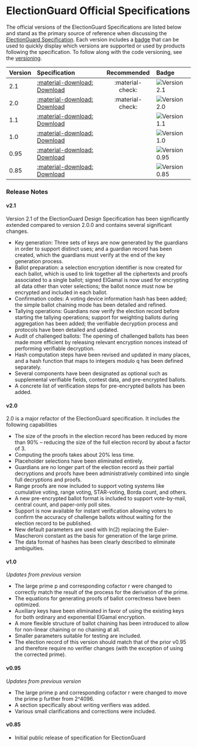 # ElectionGuard Official Specifications 

The official versions of the ElectionGuard Specifications are listed below and stand as the primary source of reference when discussing the [ElectionGuard Specification]. Each version includes a [badge] that can be used to quickly display which versions are supported or used by products following the specification. To follow along with the code versioning, see the [versioning].

Version | Specification                                  | Recommended      | Badge
:------ |:-----------------------------------------------|:----------------:| :-----------
2.1     | [:material-download: Download][spec-2.1]       | :material-check: | ![Version 2.1][badge-2.1]
2.0     | [:material-download: Download][spec-2.0]       | :material-check: | ![Version 2.0][badge-2.0]
1.1     | [:material-download: Download][spec-1.1]       |                  | ![Version 1.1][badge-1.1]
1.0     | [:material-download: Download][spec-1.0]       |                  | ![Version 1.0][badge-1.0]
0.95    | [:material-download: Download][spec-0.95]      |                  | ![Version 0.95][badge-0.95]
0.85    | [:material-download: Download][spec-0.85]      |                  | ![Version 0.85][badge-0.85]

### Release Notes

#### v2.1
 
Version 2.1 of the ElectionGuard Design Specification has been significantly extended compared to version 2.0.0 and contains several significant changes.
 
- Key generation: Three sets of keys are now generated by the guardians in order to support distinct uses; and a guardian record has been created, which the guardians must verify at the end of the key generation process.
- Ballot preparation: a selection encryption identifier is now created for each ballot, which is used to link together all the ciphertexts and proofs associated to a single ballot; signed ElGamal is now used for encrypting all data other than voter selections; the ballot nonce must now be encrypted and included in each ballot.
- Confirmation codes: A voting device information hash has been added; the simple ballot chaining mode has been detailed and refined.
- Tallying operations: Guardians now verify the election record before starting the tallying operations; support for weighting ballots during aggregation has been added; the verifiable decryption process and protocols have been detailed and updated.
- Audit of challenged ballots: The opening of challenged ballots has been made more efficient by releasing relevant encryption nonces instead of performing verifiable decryption.
- Hash computation steps have been revised and updated in many places, and a hash function that maps to integers modulo q has been defined separately.
- Several components have been designated as optional such as supplemental verifiable fields, contest data, and pre-encrypted ballots.
- A concrete list of verification steps for pre-encrypted ballots has been added.

#### v2.0

2.0 is a major refactor of the ElectionGuard specification. It includes the following capabilities

- The size of the proofs in the election record has been reduced by more than 90% – reducing the size of the full election record by about a factor of 3.
- Computing the proofs takes about 20% less time.
- Placeholder selections have been eliminated entirely.
- Guardians are no longer part of the election record as their partial decryptions and proofs have been administratively combined into single full decryptions and proofs.
- Range proofs are now included to support voting systems like cumulative voting, range voting, STAR-voting, Borda count, and others.
- A new pre-encrypted ballot format is included to support vote-by-mail, central count, and paper-only poll sites.
- Support is now available for instant verification allowing voters to confirm the accuracy of challenge ballots without waiting for the election record to be published.
- New default parameters are used with ln(2) replacing the Euler-Mascheroni constant as the basis for generation of the large prime.
- The data format of hashes has been clearly described to eliminate ambiguities.

#### v1.0

_Updates from previous version_

- The large prime p and corresponding cofactor r were changed to correctly match the result of the process for the derivation of the prime.
- The equations for generating proofs of ballot correctness have been optimized.
- Auxiliary keys have been eliminated in favor of using the existing keys for both ordinary and exponential ElGamal encryption.
- A more flexible structure of ballot chaining has been introduced to allow for non-linear chaining or no chaining at all.
- Smaller parameters suitable for testing are included.
- The election record of this version should match that of the prior v0.95 and therefore require no verifier changes (with the exception of using the corrected prime).

#### v0.95

_Updates from previous version_

- The large prime p and corresponding cofactor r were changed to move the prime p further from 2^4096.
- A section specifically about writing verifiers was added.
- Various small clarifications and corrections were included.

#### v0.85

- Initial public release of specification for ElectionGuard

<!-- Links -->
[ElectionGuard Specification]: ../overview/Glossary.md#electionguard-specification
[badge]: ../develop/Badges.md
[versioning]: ../develop/Versioning.md

[badge-2.1]: https://img.shields.io/badge/🗳%20ElectionGuard-v2.1-green
[spec-2.1]: https://github.com/microsoft/electionguard/releases/download/v2.1/EG_Spec_2_1.pdf "Election Guard Specification 2.1"

[badge-2.0]: https://img.shields.io/badge/🗳%20ElectionGuard-v2.0-green
[spec-2.0]: https://github.com/microsoft/electionguard/releases/download/v2.0/EG_Spec_2_0.pdf "Election Guard Specification 2.0"

[badge-1.1]: https://img.shields.io/badge/🗳%20ElectionGuard-v1.1-green
[spec-1.1]: https://github.com/microsoft/electionguard/releases/download/v1.1/EG_spec_v1_1.pdf "Election Guard Specification 1.1"

[badge-1.0]: https://img.shields.io/badge/🗳%20ElectionGuard-v1.0-yellow
[spec-1.0]: https://github.com/microsoft/electionguard/releases/download/v1.0/EG_spec_v1_0.pdf "Election Guard Specification 1.0"

[badge-0.95]: https://img.shields.io/badge/🗳%20ElectionGuard-v0.95-yellow
[spec-0.95]: https://github.com/microsoft/electionguard/releases/download/v1.0.0-preview-1/EG_spec_v0_95.pdf "Election Guard Specification 0.95"

[badge-0.85]: https://img.shields.io/badge/🗳%20ElectionGuard-v0.85-red
[spec-0.85]: https://github.com/microsoft/electionguard/releases/download/v0.85.0/EG_spec_V0_85.pdf "Election Guard Specification 0.85"
